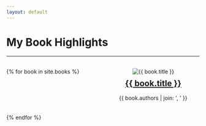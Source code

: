 ```yaml
---
layout: default
---
```


# My Book Highlights

---

<br>

<style>
  /* Add CSS styling for the book containers */
  .book-container {
    border: none; /* Remove the bounding outline */
    display: flex;
    flex-direction: column;
    align-items: center; /* Center the contents horizontally */
  }

  .book-image {
    max-width: 100%;
  }

  .book-title {
    text-align: center; /* Center the title text */
    margin-top: 10px; /* Add some top margin for spacing */
  }

  .book-author {
    margin-top: auto; /* Push the author text to the bottom */
  }
</style>

<!--{% include search.html %}-->

<div style="display: grid; grid-template-columns: repeat(auto-fill, minmax(200px, 1fr)); gap: 20px;">
  {% for book in site.books %}
    <div class="book-container">
      <img class="book-image" src="{{ book.coverImage }}" alt="{{ book.title }}">
      <h2 class="book-title"><a href="{{ book.url | relative_url }}">{{ book.title }}</a></h2>
      <p class="book-author">{{ book.authors | join: ', ' }}</p>
    </div>
  {% endfor %}
</div>

